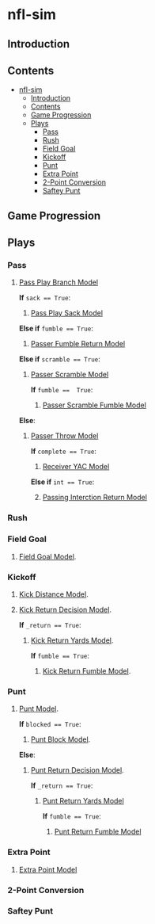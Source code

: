 # nfl-sim

## Introduction



## Contents

- [nfl-sim](#nfl-sim)
  - [Introduction](#introduction)
  - [Contents](#contents)
  - [Game Progression](#game-progression)
  - [Plays](#plays)
    - [Pass](#pass)
    - [Rush](#rush)
    - [Field Goal](#field-goal)
    - [Kickoff](#kickoff)
    - [Punt](#punt)
    - [Extra Point](#extra-point)
    - [2-Point Conversion](#2-point-conversion)
    - [Saftey Punt](#saftey-punt)

## Game Progression

## Plays

### Pass

1. [Pass Play Branch Model](models.md#pass-play-branch-model)

   **If** `sack == True`:

   1. [Pass Play Sack Model](models.md#pass-play-sack-model)

   **Else if** `fumble == True`:

   1. [Passer Fumble Return Model](models.md#passer-fumble-return-model)

   **Else if** `scramble == True`:

   1. [Passer Scramble Model](models.md#passer-scramble-model)

      **If** `fumble ==  True`:

      1. [Passer Scramble Fumble Model](models.md#passer-scramble-fumble-model)

   **Else**:

   1. [Passer Throw Model](models.md#passer-throw-model)

      **If** `complete == True`:

      1. [Receiver YAC Model](models.md#receiver-yac-model)


      **Else if** `int == True`:

      2. [Passing Interction Return Model]()

### Rush

### Field Goal

1. [Field Goal Model](models.md#field-goal-model).

### Kickoff

1. [Kick Distance Model](models.md#kick-distance-model).
2. [Kick Return Decision Model](models.md#kick-return-decision-model).

   **If** `_return == True`:

   1. [Kick Return Yards Model](models.md#kick-return-yards-model).

      **If** `fumble == True`:

      1. [Kick Return Fumble Model](models.md#kick-return-fumble-model).

### Punt

1. [Punt Model](models.md#punt-model).

   **If** `blocked == True`:

   1. [Punt Block Model](models.md#punt-block-model).

   **Else**:

   1. [Punt Return Decision Model](models.md#punt-return-decision-model).

      **If** `_return == True`:

      1. [Punt Return Yards Model](models.md#punt-return-yards-model)

         **If** `fumble == True`:

         1. [Punt Return Fumble Model](models.md#punt-return-fumble-model)

### Extra Point

1. [Extra Point Model](models.md#extra-point-model)

### 2-Point Conversion

### Saftey Punt
